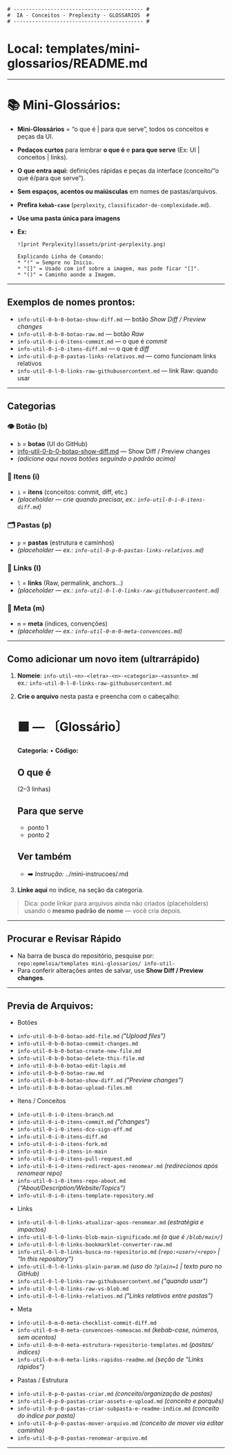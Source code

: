 ```
# ------------------------------------------ #
#  IA - Conceitos - Preplexity - GLOSSARIOS  #
# ------------------------------------------ #
```

# Local: **templates/mini-glossarios/README.md**

---

# 📚 Mini-Glossários:

* **Mini-Glossários** = “o que é | para que serve”, todos os conceitos e peças da UI.
* **Pedaços curtos** para lembrar **o que é** e **para que serve** (Ex: UI | conceitos | links).
* **O que entra aqui:** definições rápidas e peças da interface (conceito/“o que é/para que serve”).
* **Sem espaços, acentos ou maiúsculas** em nomes de pastas/arquivos.
* **Prefira `kebab-case`** (`perplexity`, `classificador-de-complexidade.md`).
* **Use uma pasta única para imagens**

* **Ex:**
  ```
  ![print Perplexity](assets/print-perplexity.png)
  
  Explicando Linha de Comando:
  * "!" = Sempre no Inicio.
  * "[]" = Usado com inf sobre a imagem, mas pode ficar "[]".
  * "()" = Caminho aonde a Imagem.
  ```

---

## **Exemplos de nomes prontos:**

* `info-util-0-b-0-botao-show-diff.md` — botão *Show Diff / Preview changes*
* `info-util-0-b-0-botao-raw.md` — botão *Raw*
* `info-util-0-i-0-itens-commit.md` — o que é *commit*
* `info-util-0-i-0-itens-diff.md` — o que é *diff*
* `info-util-0-p-0-pastas-links-relativos.md` — como funcionam links relativos
* `info-util-0-l-0-links-raw-githubusercontent.md` — link Raw: quando usar

---

## **Categorias**

### 👁️ Botão (b)
- `b` = **botao** (UI do GitHub)
- [info-util-0-b-0-botao-show-diff.md](./info-util-0-b-0-botao-show-diff.md) — Show Diff / Preview changes
- *(adicione aqui novos botões seguindo o padrão acima)*

### 🧩 Itens (i)
- `i` = **itens** (conceitos: commit, diff, etc.)
- *(placeholder — crie quando precisar, ex.: `info-util-0-i-0-itens-diff.md`)*

### 🗂️ Pastas (p)
- `p` = **pastas** (estrutura e caminhos)
- *(placeholder — ex.: `info-util-0-p-0-pastas-links-relativos.md`)*

### 🔗 Links (l)
- `l` = **links** (Raw, permalink, anchors…)
- *(placeholder — ex.: `info-util-0-l-0-links-raw-githubusercontent.md`)*

### 🧭 Meta (m)
- `m` = **meta** (índices, convenções)
- *(placeholder — ex.: `info-util-0-m-0-meta-convencoes.md`)*


---

## Como adicionar um novo item (ultrarrápido)

1. **Nomeie**: `info-util-<n>-<letra>-<n>-<categoria>-<assunto>.md`  
   ex.: `info-util-0-l-0-links-raw-githubusercontent.md`
2. **Crie o arquivo** nesta pasta e preencha com o cabeçalho:

   # 🟩 <Categoria> — <Assunto> 〔Glossário〕
   **Categoria:** <categoria> • **Código:** <n>

   ## O que é
   (2–3 linhas)

   ## Para que serve
   - ponto 1
   - ponto 2

   ## Ver também
   - ➡️ *Instrução:* ../mini-instrucoes/<arquivo-relacionado>.md


3. **Linke aqui** no índice, na seção da categoria.

> Dica: pode linkar para arquivos ainda não criados (placeholders) usando o **mesmo padrão de nome** — você cria depois.

---

## Procurar e Revisar Rápido

* Na barra de busca do repositório, pesquise por:
  `repo:epmeloia/templates mini-glossarios/ info-util-`
* Para conferir alterações antes de salvar, use **Show Diff / Preview changes**.


---

## Previa de Arquivos:

- Botões
 * `info-util-0-b-0-botao-add-file.md` *("Upload files")*
 * `info-util-0-b-0-botao-commit-changes.md`
 * `info-util-0-b-0-botao-create-new-file.md`
 * `info-util-0-b-0-botao-delete-this-file.md`
 * `info-util-0-b-0-botao-edit-lapis.md`
 * `info-util-0-b-0-botao-raw.md`
 * `info-util-0-b-0-botao-show-diff.md` *("Preview changes")*
 * `info-util-0-b-0-botao-upload-files.md`

- Itens / Conceitos
 * `info-util-0-i-0-itens-branch.md`
 * `info-util-0-i-0-itens-commit.md` *("changes")*
 * `info-util-0-i-0-itens-dco-sign-off.md`
 * `info-util-0-i-0-itens-diff.md`
 * `info-util-0-i-0-itens-fork.md`
 * `info-util-0-i-0-itens-in-main`
 * `info-util-0-i-0-itens-pull-request.md`
 * `info-util-0-i-0-itens-redirect-apos-renomear.md` *(redirecionos após renomear repo)*
 * `info-util-0-i-0-itens-repo-about.md` *(“About/Description/Website/Topics”)*
 * `info-util-0-i-0-itens-template-repository.md`

- Links
 * `info-util-0-l-0-links-atualizar-apos-renomear.md` *(estratégia e impactos)*
 * `info-util-0-l-0-links-blob-main-significado.md` *(o que é `/blob/main/`)*
 * `info-util-0-l-0-links-bookmarklet-converter-raw.md`
 * `info-util-0-l-0-links-busca-no-repositorio.md` *(`repo:<user>/<repo>` | “In this repository”)*
 * `info-util-0-l-0-links-plain-param.md` *(uso do `?plain=1` | texto puro no GitHub)*
 * `info-util-0-l-0-links-raw-githubusercontent.md` *("quando usar")*
 * `info-util-0-l-0-links-raw-vs-blob.md`
 * `info-util-0-l-0-links-relativos.md` *("Links relativos entre pastas")*

- Meta
 * `info-util-0-m-0-meta-checklist-commit-diff.md`
 * `info-util-0-m-0-meta-convencoes-nomeacao.md` *(kebab-case, números, sem acentos)*
 * `info-util-0-m-0-meta-estrutura-repositorio-templates.md` *(pastas/índices)*
 * `info-util-0-m-0-meta-links-rapidos-readme.md` *(seção de “Links rápidos”)*

- Pastas / Estrutura
 * `info-util-0-p-0-pastas-criar.md` *(conceito/organização de pastas)*
 * `info-util-0-p-0-pastas-criar-assets-e-upload.md` *(conceito e porquês)*
 * `info-util-0-p-0-pastas-criar-subpasta-e-readme-indice.md` *(conceito do índice por pasta)*
 * `info-util-0-p-0-pastas-mover-arquivo.md` *(conceito de mover via editar caminho)*
 * `info-util-0-p-0-pastas-renomear-arquivo.md`

---
